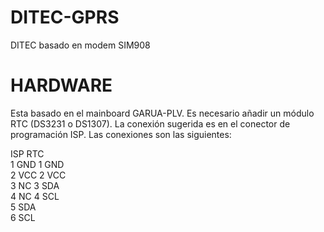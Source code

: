 # DITEC-GPRS
DITEC basado en modem SIM908

# HARDWARE
Esta basado en el mainboard GARUA-PLV. Es necesario añadir un módulo RTC (DS3231 o DS1307). La conexión sugerida es en el conector de programación ISP.
Las conexiones son las siguientes:<br>

ISP        RTC<br>
1 GND     1 GND<br>
2 VCC     2 VCC<br>
3 NC      3 SDA<br>
4 NC      4 SCL<br>
5 SDA<br>
6 SCL<br>

